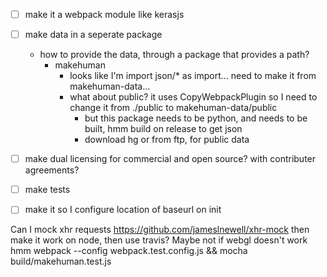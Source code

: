 - [ ] make it a webpack module like kerasjs
- [ ] make data in a seperate package
    - how to provide the data, through a package that provides a path?
        - makehuman
            - looks like I'm import json/* as import... need to make it from makehuman-data...
            - what about public? it uses CopyWebpackPlugin so I need to change it from ./public to makehuman-data/public
                - but this package needs to be python, and needs to be built, hmm build on release to get json
                - download hg or from ftp, for public data
- [ ] make dual licensing for commercial and open source? with contributer agreements?
- [ ] make tests
- [ ] make it so I configure location of baseurl on init


Can I mock xhr requests https://github.com/jameslnewell/xhr-mock then make it work on node, then use travis?
Maybe not if webgl doesn't work hmm
webpack --config  webpack.test.config.js && mocha build/makehuman.test.js

